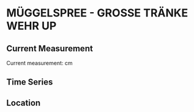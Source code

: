 # MÜGGELSPREE - GROSSE TRÄNKE WEHR UP

## Current Measurement

Current measurement: <Value topic="rivers/pegel-online/MGS/GROSSE_TRÄNKE_WEHR_UP/measurementValue"/> cm

## Time Series

<TimeSeries topic="rivers/pegel-online/MGS/GROSSE_TRÄNKE_WEHR_UP/measurementValue" period="week" />

## Location

<WorldMap>
  <Marker lat="52.3690528967884" lon="13.996388122651224" labelTopic="rivers/pegel-online/MGS/GROSSE_TRÄNKE_WEHR_UP" />
</WorldMap>
